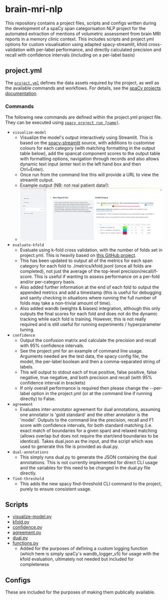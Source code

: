 # brain-mri-nlp
This repository contains a project files, scripts and configs written during the development of a spaCy span categorisation NLP project for the automated extraction of mentions of volumetric assessment from brain MRI reports in a memory clinic context.
This includes scripts and project.yml options for custom visualisation using adapted spacy-streamlit, kfold cross-validation with per-label performance, and directly calculated precision and recall with confidence intervals (including on a per-label basis)

## project.yml

The [`project.yml`](project.yml) defines the data assets required by the project, as well as the available commands and workflows. For details, see the [spaCy projects documentation](https://spacy.io/usage/projects).

### Commands

The following new commands are defined within the project.yml project file. They can be executed using [`spacy project run [name]`](https://spacy.io/api/cli#project-run).

- `visualize-model`
  - Visualize the model's output interactively using Streamlit. This is based on the [spacy-streamlit](https://github.com/explosion/spacy-streamlit) source, with additions to customise colours for each category (with matching formatting in the output table below), add the spancat component scores to the output table with formatting options, navigation through records and also allows dynamic text input (enter text in the left hand box and then Ctrl+Enter).
  - Once run from the command line this will provide a URL to view the streamlit output.
  - Example output (NB: not real patient data!):
  - ![streamlit screenshot](streamlit_output.PNG)
- `evaluate-kfold`
  - Evaluate using k-fold cross validation, with the number of folds set in project.yml. This is heavily based on [this GitHub project](https://github.com/ljvmiranda921/ud-tagalog-spacy).
  - This has been updated to output all of the metrics for each span category for each fold to ./metrics/kfold.jsonl (once all folds are completed), not just the average of the top-level precision/recall/f-score. This is useful if wanting to assess performance on a per-fold and/or per-category basis.
  - Also added further information at the end of each fold to output the appended metrics and add a timestamp (this is useful for debugging and sanity checking in situations where running the full number of folds may take a non-trivial amount of time).
  - Also added wandb (weights & biases) integration, although this only outputs the final scores for each fold and does not do the dynamic tracking while each fold is training. However, this is not really required and is still useful for running experiments / hyperparameter tuning.
- `confidence`
  - Output the confusion matrix and calculate the precision and recall with 95% confidence intervals.
  - See the project.yml for an example of command line usage. Arguments needed are the test data, the spacy config file, the model, the per-label boolean and then a comma-separated string of labels.
  - This will output to stdout each of true positive, false positive, false negative, true negative, and both precision and recall (with 95% confidence interval in brackets) 
  - If only overall performance is required then please change the --per-label option in the project.yml (or at the command line if running directly) to False.
- `agreement`
  - Evaluates inter-annotator agreement for dual annotations, assuming one annotator is 'gold standard' and the other annotator is the 'model'. Outputs to the command line the precision, recall and F1 score with confidence intervals, for both standard matching (i.e. exact match of boundaries for a given span) and relaxed matching (allows overlap but does not require the start/end boundaries to be identical). Takes dual.json as the input, and the script which was used to generate this file is provided as dual.py.
- `dual-annotations`
  - This simply runs dual.py to generate the JSON containing the dual annotations. This is not currently implemented for direct CLI usage and the variables for this need to be changed in the dual.py file directly.
- `find-threshold`
  - This adds the new spacy find-threshold CLI command to the project, purely to ensure consistent usage.
  
## Scripts

- [visualize-model.py](/scripts/visualize-model.py)
- [kfold.py](/scripts/kfold.py)
- [confidence.py](/scripts/confidence.py)
- [agreement.py](/scripts/agreement.py)
- [dual.py](/scripts/dual.py)
- [functions.py](/scripts/functions.py)
  - Added for the purposes of defining a custom logging function (which here is simply spaCy's wandb_logger_v5) for usage with the kfold evaluation, ultimately not needed but included for completeness

## Configs
These are included for the purposes of making them publically available.
